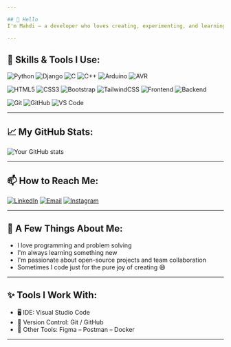 ```yaml
---

## 👋 Hello  
I'm Mahdi – a developer who loves creating, experimenting, and learning!

---
```


## 🧰 Skills & Tools I Use:

![Python](https://img.shields.io/badge/Python-4B8BBE?style=for-the-badge&logo=python&logoColor=white)
![Django](https://img.shields.io/badge/Django-44B78B?style=for-the-badge&logo=django&logoColor=white)
![C](https://img.shields.io/badge/C-6A9FB5?style=for-the-badge&logo=c&logoColor=white)
![C++](https://img.shields.io/badge/C++-659AD2?style=for-the-badge&logo=c%2B%2B&logoColor=white)
![Arduino](https://img.shields.io/badge/Arduino-00B4AB?style=for-the-badge&logo=arduino&logoColor=white)
![AVR](https://img.shields.io/badge/AVR-FFE873?style=for-the-badge&logo=atmel&logoColor=black)

![HTML5](https://img.shields.io/badge/HTML5-FF7F50?style=for-the-badge&logo=html5&logoColor=white)
![CSS3](https://img.shields.io/badge/CSS3-40A9F3?style=for-the-badge&logo=css3&logoColor=white)
![Bootstrap](https://img.shields.io/badge/Bootstrap-BA55D3?style=for-the-badge&logo=bootstrap&logoColor=white)
![TailwindCSS](https://img.shields.io/badge/TailwindCSS-5EEAD4?style=for-the-badge&logo=tailwind-css&logoColor=black)
![Frontend](https://img.shields.io/badge/Frontend-FFB347?style=for-the-badge&logo=react&logoColor=white)
![Backend](https://img.shields.io/badge/Backend-8FBC8F?style=for-the-badge&logo=django&logoColor=white)

![Git](https://img.shields.io/badge/Git-FD8D14?style=for-the-badge&logo=git&logoColor=white)
![GitHub](https://img.shields.io/badge/GitHub-C084FC?style=for-the-badge&logo=github&logoColor=white)
![VS Code](https://img.shields.io/badge/VS_Code-3C99DC?style=for-the-badge&logo=visual-studio-code&logoColor=white)

---

## 📈 My GitHub Stats:

![Your GitHub stats](https://github-readme-stats.vercel.app/api?username=Hamzei0&show_icons=true&theme=radical)

---

## 📫 How to Reach Me:

[![LinkedIn](https://img.shields.io/badge/LinkedIn-mahdi--hamzei--6a0978235-C3F0CA?style=for-the-badge&logo=linkedin&logoColor=black)](https://www.linkedin.com/in/mahdi-hamzei-6a0978235/)
[![Email](https://img.shields.io/badge/Email-hamzei8434@gmail.com-FDF5E6?style=for-the-badge&logo=gmail&logoColor=black)](mailto:hamzei8434@gmail.com)
[![Instagram](https://img.shields.io/badge/Instagram-master._.key._-FFE4E1?style=for-the-badge&logo=instagram&logoColor=black)](https://www.instagram.com/master._.key._?igsh=a3h6OHpoa2pudGVw)


---

## 🎯 A Few Things About Me:

- I love programming and problem solving  
- I'm always learning something new  
- I'm passionate about open-source projects and team collaboration  
- Sometimes I code just for the pure joy of creating 😄

---

## ✨ Tools I Work With:

- 🖥️ IDE: Visual Studio Code  
- 📁 Version Control: Git / GitHub  
- 🧪 Other Tools: Figma – Postman – Docker

---
